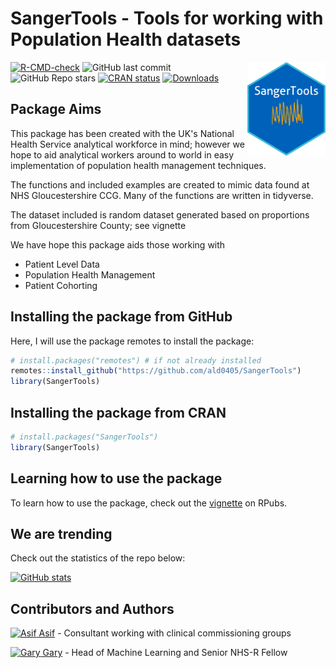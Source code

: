 # SangerTools - Tools for working with Population Health datasets

<p><a href="https://hutsons-hacks.info/"><img src = "man/figures/sangertoolshex.png" width = "125px" height = "150px" align="right"></a></p>

 <!-- badges: start -->
  [![R-CMD-check](https://github.com/ald0405/SangerTools/workflows/R-CMD-check/badge.svg)](https://github.com/ald0405/SangerTools/actions)
![GitHub last commit](https://img.shields.io/github/last-commit/ald0405/SangerTools)
![GitHub Repo stars](https://img.shields.io/github/stars/ald0405/SangerTools?label=SangerToolsR%20Stars)
 [![CRAN status](https://www.r-pkg.org/badges/version/ConfusionTableR)](https://CRAN.R-project.org/package=SangerTools) 
 [![Downloads](https://cranlogs.r-pkg.org/badges/grand-total/SangerTools)](https://cran.r-project.org/package=SangerTools)
 
  <!-- badges: end -->

## Package Aims 

This package has been created with the UK's National Health Service analytical workforce in mind; however we hope to aid analytical workers around to world in 
easy implementation of population health management techniques. 

The functions and included examples are created to mimic data found at NHS Gloucestershire CCG. Many of the functions are written in tidyverse.

The dataset included is random dataset generated based on proportions from Gloucestershire County; see vignette 

We have hope this package aids those working with 
* Patient Level Data
* Population Health Management
* Patient Cohorting 

## Installing the package from GitHub

Here, I will use the package remotes to install the package:

``` r
# install.packages("remotes") # if not already installed
remotes::install_github("https://github.com/ald0405/SangerTools")
library(SangerTools)

```
## Installing the package from CRAN

``` r
# install.packages("SangerTools")
library(SangerTools)

```

## Learning how to use the package

To learn how to use the package, check out the [vignette](https://rpubs.com/StatsGary/851661) on RPubs.

## We are trending

Check out the statistics of the repo below:

[![GitHub stats](https://github-readme-stats.vercel.app/api?username=ald0405)](https://github.com/anuraghazra/github-readme-stats)

## Contributors and Authors
[![Asif](https://i.stack.imgur.com/gVE0j.png) Asif](https://www.linkedin.com/in/asiflaldin/) - Consultant working with clinical commissioning groups

[![Gary](https://i.stack.imgur.com/gVE0j.png) Gary](https://www.linkedin.com/in/ghutson/) - Head of Machine Learning and Senior NHS-R Fellow

